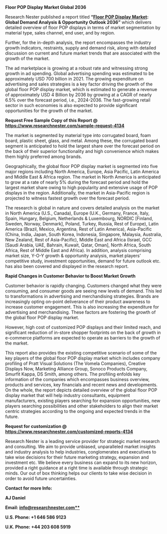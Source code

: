 ﻿**Floor POP Display Market Global 2036**

Research Nester published a report titled **“[Floor POP Display Market](https://www.researchnester.com/reports/floor-pop-display-market/4134): Global Demand Analysis & Opportunity Outlook 2036”** which delivers detailed overview of floor POP displays in terms of market segmentation by material type, sales channel, end user, and by region.

Further, for the in-depth analysis, the report encompasses the industry growth indicators, restraints, supply and demand risk, along with detailed discussion on current and future market trends that are associated with the growth of the market.

The ad marketplace is growing at a robust rate and witnessing strong growth in ad spending. Global advertising spending was estimated to be approximately USD 700 billion in 2021. The growing expenditure on advertising and sales strategies is a key factor driving the growth of the global floor POP display market, which is estimated to generate a revenue of approximately USD 4 Billion by 2036 by growing at a CAGR of nearly 6.5% over the forecast period, i.e., 2024-2036. The fast-growing retail sector in such economies is also expected to provide significant opportunities for the growth of the market.

**Request Free Sample Copy of this Report @ <https://www.researchnester.com/sample-request-4134>** 

The market is segmented by material type into corrugated board, foam board, plastic sheet, glass, and metal. Among these, the corrugated board segment is anticipated to hold the largest share over the forecast period on the back of their superior functionality and high convenience which makes them highly preferred among brands.

Geographically, the global floor POP display market is segmented into five major regions including North America, Europe, Asia Pacific, Latin America and Middle East & Africa region. The market in North America is anticipated to grow at a rate of nearly 5% during the forecast period and hold the largest market share owing to high popularity and extensive usage of POP displays in the region. Additionally, the market in Asia-Pacific region is projected to witness fastest growth over the forecast period.

The research is global in nature and covers detailed analysis on the market in North America (U.S., Canada), Europe (U.K., Germany, France, Italy, Spain, Hungary, Belgium, Netherlands & Luxembourg, NORDIC [Finland, Sweden, Norway, Denmark], Poland, Turkey, Russia, Rest of Europe), Latin America (Brazil, Mexico, Argentina, Rest of Latin America), Asia-Pacific (China, India, Japan, South Korea, Indonesia, Singapore, Malaysia, Australia, New Zealand, Rest of Asia-Pacific), Middle East and Africa (Israel, GCC [Saudi Arabia, UAE, Bahrain, Kuwait, Qatar, Oman], North Africa, South Africa, Rest of Middle East and Africa). In addition, analysis comprising market size, Y-O-Y growth & opportunity analysis, market players’ competitive study, investment opportunities, demand for future outlook etc. has also been covered and displayed in the research report.

**Rapid Changes in Customer Behavior to Boost Market Growth**

Customer behavior is rapidly changing. Customers changed what they were consuming, and consumer goods are seeing new levels of demand. This led to transformations in advertising and merchandising strategies. Brands are increasingly opting on-point deliverance of their product awareness to increase customer engagement. This is also increasing the expenditure for advertising and merchandising. These factors are fostering the growth of the global floor POP display market.

However, high cost of customized POP displays and their limited reach, and significant reduction of in-store shopper footprints on the back of growth in e-commerce platforms are expected to operate as barriers to the growth of the market.

This report also provides the existing competitive scenario of some of the key players of the global floor POP display market which includes company profiling of Pratt Visual Solutions (The Vomela Companies), Creative Displays Now, Marketing Alliance Group, Sonoco Products Company, Smurfit Kappa, DS Smith, among others. The profiling enfolds key information of the companies which encompasses business overview, products and services, key financials and recent news and developments. On the whole, the report depicts detailed overview of the global floor POP display market that will help industry consultants, equipment manufacturers, existing players searching for expansion opportunities, new players searching possibilities and other stakeholders to align their market centric strategies according to the ongoing and expected trends in the future.      

**Request for customization @ <https://www.researchnester.com/customized-reports-4134>**   

Research Nester is a leading service provider for strategic market research and consulting. We aim to provide unbiased, unparalleled market insights and industry analysis to help industries, conglomerates and executives to take wise decisions for their future marketing strategy, expansion and investment etc. We believe every business can expand to its new horizon, provided a right guidance at a right time is available through strategic minds. Our out of box thinking helps our clients to take wise decision in order to avoid future uncertainties.

**Contact for more Info:**

**AJ Daniel**

**Email: [info@researchnester.com**](mailto:info@researchnester.com)**

**U.S. Phone: +1 646 586 9123** 

**U.K. Phone: +44 203 608 5919**

